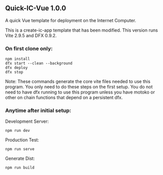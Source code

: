 ## Quick-IC-Vue 1.0.0

A quick Vue template for deployment on the Internet Computer.

This is a create-ic-app template that has been modified. This version runs Vite 2.9.5 and DFX 0.9.2.

### On first clone only:

```
npm install
dfx start --clean --background
dfx deploy
dfx stop
```
Note: These commands generate the core vite files needed to use this program. You only need to do these steps on the first setup. You do not need to have dfx running to use this program unless you have motoko or other on chain functions that depend on a persistent dfx.

### Anytime after initial setup:

Development Server:

```
npm run dev
```

Production Test:

```
npm run serve
```

Generate Dist:

```
npm run build
```
